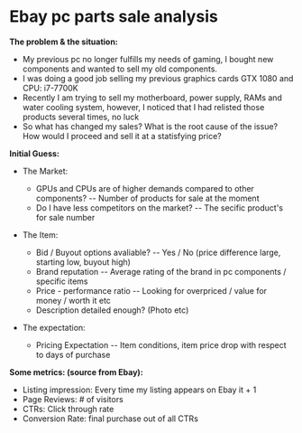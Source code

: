 # Ebay pc parts sale analysis

__The problem & the situation:__
- My previous pc no longer fulfills my needs of gaming, I bought new components and wanted to sell my old components. 
- I was doing a good job selling my previous graphics cards GTX 1080 and CPU: i7-7700K
- Recently I am trying to sell my motherboard, power supply, RAMs and water cooling system, however, I noticed that I had relisted those products several times, no luck
- So what has changed my sales? What is the root cause of the issue? How would I proceed and sell it at a statisfying price?

__Initial Guess:__
- The Market:
  - GPUs and CPUs are of higher demands compared to other components? -- Number of products for sale at the moment
  - Do I have less competitors on the market?  -- The secific product's for sale number

- The Item:
  - Bid / Buyout options avaliable?  -- Yes / No (price difference large, starting low, buyout high)
  - Brand reputation -- Average rating of the brand in pc components / specific items
  - Price - performance ratio  -- Looking for overpriced / value for money / worth it etc
  - Description detailed enough? (Photo etc)

- The expectation:
  - Pricing Expectation  -- Item conditions, item price drop with respect to days of purchase

__Some metrics: (source from Ebay):__
- Listing impression: Every time my listing appears on Ebay it + 1
- Page Reviews: # of visitors
- CTRs: Click through rate
- Conversion Rate: final purchase out of all CTRs

